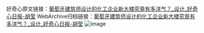 好奇心原文链接：[葡萄牙建筑师设计的化工企业新大楼究竟有多洋气？_设计_好奇心日报-胡莹](https://www.qdaily.com/articles/1774.html)
WebArchive归档链接：[葡萄牙建筑师设计的化工企业新大楼究竟有多洋气？_设计_好奇心日报-胡莹](http://web.archive.org/web/20180923202417/http://www.qdaily.com:80/articles/1774.html)
![image](http://ww3.sinaimg.cn/large/007d5XDply1g3v4irygfvj30u06hob29)